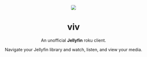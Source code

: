 <p align="center"><img src="https://raw.githubusercontent.com/1hitsong/viv/master/images/channel-poster_fhd.jpg" style="border: 1px solid #eee; border-radius: 4px" /></p>

<h1 align="center">viv</h1>
<p align="center">An unofficial <strong>Jellyfin</strong> roku client.</p>
<p align="center">Navigate your Jellyfin library and watch, listen, and view your media.</p>
